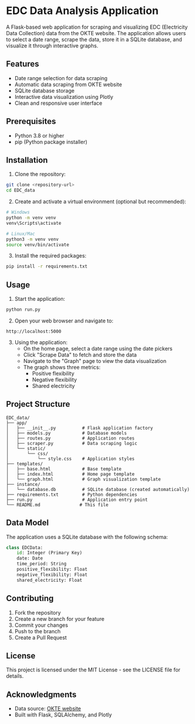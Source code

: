 # EDC Data Analysis Application

A Flask-based web application for scraping and visualizing EDC (Electricity Data Collection) data from the OKTE website. The application allows users to select a date range, scrape the data, store it in a SQLite database, and visualize it through interactive graphs.

## Features

- Date range selection for data scraping
- Automatic data scraping from OKTE website
- SQLite database storage
- Interactive data visualization using Plotly
- Clean and responsive user interface

## Prerequisites

- Python 3.8 or higher
- pip (Python package installer)

## Installation

1. Clone the repository:
```bash
git clone <repository-url>
cd EDC_data
```

2. Create and activate a virtual environment (optional but recommended):
```bash
# Windows
python -m venv venv
venv\Scripts\activate

# Linux/Mac
python3 -m venv venv
source venv/bin/activate
```

3. Install the required packages:
```bash
pip install -r requirements.txt
```

## Usage

1. Start the application:
```bash
python run.py
```

2. Open your web browser and navigate to:
```
http://localhost:5000
```

3. Using the application:
   - On the home page, select a date range using the date pickers
   - Click "Scrape Data" to fetch and store the data
   - Navigate to the "Graph" page to view the data visualization
   - The graph shows three metrics:
     - Positive flexibility
     - Negative flexibility
     - Shared electricity

## Project Structure

```
EDC_data/
├── app/
│   ├── __init__.py          # Flask application factory
│   ├── models.py            # Database models
│   ├── routes.py            # Application routes
│   ├── scraper.py           # Data scraping logic
│   └── static/
│       └── css/
│           └── style.css    # Application styles
├── templates/
│   ├── base.html            # Base template
│   ├── index.html           # Home page template
│   └── graph.html           # Graph visualization template
├── instance/
│   └── database.db          # SQLite database (created automatically)
├── requirements.txt         # Python dependencies
├── run.py                   # Application entry point
└── README.md               # This file
```

## Data Model

The application uses a SQLite database with the following schema:

```python
class EDCData:
    id: Integer (Primary Key)
    date: Date
    time_period: String
    positive_flexibility: Float
    negative_flexibility: Float
    shared_electricity: Float
```

## Contributing

1. Fork the repository
2. Create a new branch for your feature
3. Commit your changes
4. Push to the branch
5. Create a Pull Request

## License

This project is licensed under the MIT License - see the LICENSE file for details.

## Acknowledgments

- Data source: [OKTE website](https://okte.sk/sk/edc/zverejnovanie-udajov/aktivovana-agregovana-flexibilita-a-zdielanie-elektriny/)
- Built with Flask, SQLAlchemy, and Plotly 